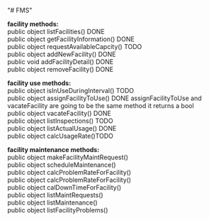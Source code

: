 "# FMS" 

<b>facility methods:</b> <br>
public object listFacilities() DONE <br>
public object getFacilityInformation() DONE <br>
public object requestAvailableCapcity() TODO <br>
public object addNewFacility() DONE <br>
public void addFacilityDetail() DONE <br>
public object removeFacility() DONE <br>
<p>

<b>facility use methods:</b> <br>
public object isInUseDuringInterval() TODO <br>
public object assignFacilityToUse() DONE assignFacilityToUse and vacateFacility are going to be the same method it returns a bool <br>
public object vacateFacility() DONE <br>
public object listInspections() TODO <br>
public object listActualUsage() DONE <br>
public object calcUsageRate()TODO <br>
<p>

<b>facility maintenance methods:</b> <br>
public object makeFacilityMaintRequest() <br>
public object scheduleMaintenance() <br>
public object calcProblemRateForFacility() <br>
public object calcProblemRateForFacility() <br>
public object calDownTimeForFacility() <br>
public object listMaintRequests() <br>
public object listMaintenance() <br>
public object listFacilityProblems() <br>



